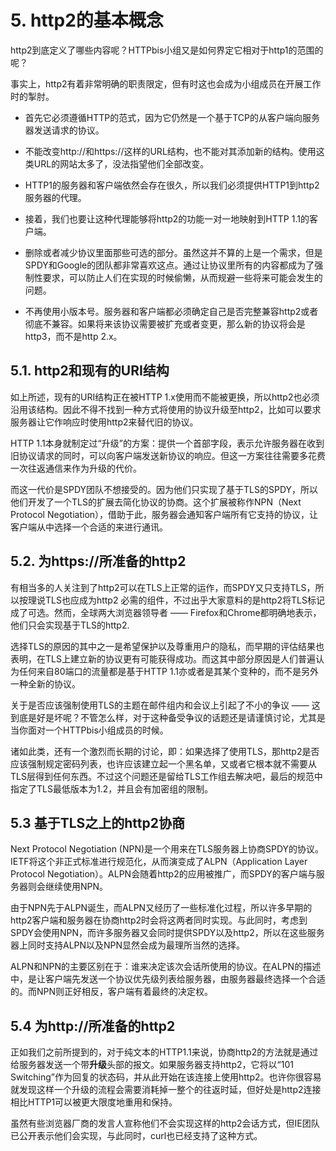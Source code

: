 # 5. http2的基本概念

http2到底定义了哪些内容呢？HTTPbis小组又是如何界定它相对于http1的范围的呢？

事实上，http2有着非常明确的职责限定，但有时这也会成为小组成员在开展工作时的掣肘。 <!-- 上面两段有点怪怪的 -->

- 首先它必须遵循HTTP的范式，因为它仍然是一个基于TCP的从客户端向服务器发送请求的协议。

- 不能改变http://和https://这样的URL结构，也不能对其添加新的结构。使用这类URL的网站太多了，没法指望他们全部改变。

- HTTP1的服务器和客户端依然会存在很久，所以我们必须提供HTTP1到http2服务器的代理。

- 接着，我们也要让这种代理能够将http2的功能一对一地映射到HTTP 1.1的客户端。

- 删除或者减少协议里面那些可选的部分。虽然这并不算的上是一个需求，但是SPDY和Google的团队都非常喜欢这点。通过让协议里所有的内容都成为了强制性要求，可以防止人们在实现的时候偷懒，从而规避一些将来可能会发生的问题。

- 不再使用小版本号。服务器和客户端都必须确定自己是否完整兼容http2或者彻底不兼容。如果将来该协议需要被扩充或者变更，那么新的协议将会是http3，而不是http 2.x。

## 5.1. http2和现有的URI结构

如上所述，现有的URI结构正在被HTTP 1.x使用而不能被更换，所以http2也必须沿用该结构。因此不得不找到一种方式将使用的协议升级至http2，比如可以要求服务器让它作响应时使用http2来替代旧的协议。<!-- 调整了语序 -->

HTTP 1.1本身就制定过“升级”的方案：提供一个首部字段，表示允许服务器在收到旧协议请求的同时，可以向客户端发送新协议的响应。但这一方案往往需要多花费一次往返通信来作为升级的代价。

而这一代价是SPDY团队不想接受的。因为他们只实现了基于TLS的SPDY，所以他们开发了一个TLS的扩展去简化协议的协商。这个扩展被称作NPN（Next Protocol Negotiation），借助于此，服务器会通知客户端所有它支持的协议，让客户端从中选择一个合适的来进行通讯。

## 5.2. 为https://所准备的http2<!--这节比较复杂，需要review-->

有相当多的人关注到了http2可以在TLS上正常的运作<!-- 前面这句怎么翻译好？ -->，而SPDY又只支持TLS，所以按理说TLS也应成为http2 必需的组件，不过出乎大家意料的是http2将TLS标记成了可选。然而，全球两大浏览器领导者 —— Firefox和Chrome都明确地表示，他们只会实现基于TLS的http2.

选择TLS的原因的其中之一是希望保护以及尊重用户的隐私，而早期的评估结果也表明，在TLS上建立新的协议更有可能获得成功。而这其中部分原因是人们普遍认为任何来自80端口的流量都是基于HTTP 1.1亦或者是其某个变种的，而不是另外一种全新的协议。<!-- 这一句话的翻译也值得商榷 -->

关于是否应该强制使用TLS的主题在邮件组内和会议上引起了不小的争议 —— 这到底是好是坏呢？不管怎么样，对于这种备受争议的话题还是请谨慎讨论，尤其是当你面对一个HTTPbis小组成员的时候。

诸如此类，还有一个激烈而长期的讨论，即：如果选择了使用TLS，那http2是否应该强制规定密码列表，也许应该建立起一个黑名单，又或者它根本就不需要从TLS层得到任何东西。不过这个问题还是留给TLS工作组去解决吧，最后的规范中指定了TLS最低版本为1.2，并且会有加密组的限制。<!-- 这段也翻译的不太好 -->

## 5.3 基于TLS之上的http2协商 <!-- 这个标题翻译的不好 -->

Next Protocol Negotiation (NPN)是一个用来在TLS服务器上协商SPDY的协议。IETF将这个非正式标准进行规范化，从而演变成了ALPN（Application Layer Protocol Negotiation）。ALPN会随着http2的应用被推广，而SPDY的客户端与服务器则会继续使用NPN。

由于NPN先于ALPN诞生，而ALPN又经历了一些标准化过程，所以许多早期的http2客户端和服务器在协商http2时会将这两者同时实现。与此同时，考虑到SPDY会使用NPN，而许多服务器又会同时提供SPDY以及http2，所以在这些服务器上同时支持ALPN以及NPN显然会成为最理所当然的选择。<!-- 后一句有点莫名其妙 -->

ALPN和NPN的主要区别在于：谁来决定该次会话所使用的协议。在ALPN的描述中，是让客户端先发送一个协议优先级列表给服务器，由服务器最终选择一个合适的。而NPN则正好相反，客户端有着最终的决定权。

## 5.4 为http://所准备的http2

正如我们之前所提到的，对于纯文本的HTTP1.1来说，协商http2的方法就是通过给服务器发送一个带**升级**头部的报文。如果服务器支持http2，它将以“101 Switching”作为回复的状态码，并从此开始在该连接上使用http2。也许你很容易就发现这样一个升级的流程会需要消耗掉一整个的往返时延，但好处是http2连接相比HTTP1可以被更大限度地重用和保持。

虽然有些浏览器厂商的发言人宣称他们不会实现这样的http2会话方式，但IE团队已公开表示他们会实现，与此同时，curl也已经支持了这种方式。

<!-- 整个这一章的翻译质量都堪忧 -->
